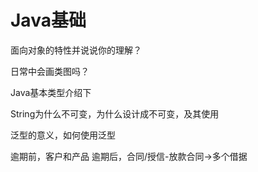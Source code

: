 # Java基础

面向对象的特性并说说你的理解？

日常中会画类图吗？

Java基本类型介绍下

String为什么不可变，为什么设计成不可变，及其使用

泛型的意义，如何使用泛型

逾期前，客户和产品
逾期后，合同/授信-放款合同->多个借据